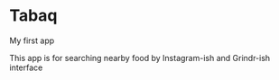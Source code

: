 # Tabaq
My first app

This app is for searching nearby food by Instagram-ish and Grindr-ish interface
